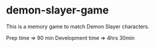 # demon-slayer-game
This is a memory game to match Demon Slayer characters.

Prep time => 90 min
Development time => 4hrs 30min

